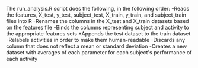 The run_analysis.R script does the following, in the following order:
-Reads the features, X_test, y_test, subject_test, X_train, y_train, and subject_train files into R 
-Renames the columns in the X_test and X_train datasets based on the features file 
-Binds the columns representing subject and activity to the appropriate features sets *Appends the test dataset to the train dataset 
-Relabels activities in order to make them human-readable
-Discards any column that does not reflect a mean or standard deviation
-Creates a new dataset with averages of each parameter for each subject's performance of each activity